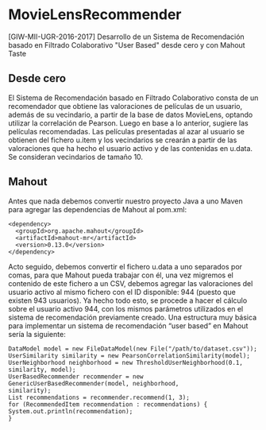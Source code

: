 # MovieLensRecommender
[GIW-MII-UGR-2016-2017] Desarrollo de un Sistema de Recomendación basado en Filtrado Colaborativo "User Based" desde cero y con Mahout Taste

## Desde cero
El Sistema de Recomendación basado en Filtrado Colaborativo consta de un recomendador que obtiene las valoraciones de películas de un usuario, además de su vecindario, a partir de la base de datos MovieLens, optando utilizar la correlación de Pearson. Luego en base a lo anterior, sugiere las películas recomendadas.
Las películas presentadas al azar al usuario se obtienen del fichero u.item y los vecindarios se crearán a partir de las valoraciones que ha hecho el usuario activo y de las contenidas en u.data. Se consideran vecindarios de tamaño 10.

## Mahout
Antes que nada debemos convertir nuestro proyecto Java a uno Maven para agregar las dependencias de Mahout al pom.xml:

```
<dependency>
  <groupId>org.apache.mahout</groupId>
  <artifactId>mahout-mr</artifactId>
  <version>0.13.0</version>
</dependency>
```

Acto seguido, debemos convertir el fichero u.data a uno separados por comas, para que Mahout pueda trabajar con él, una vez migremos el contenido de este fichero a un CSV, debemos agregar las valoraciones del usuario activo al mismo fichero con el ID disponible: 944 (puesto que existen 943 usuarios). Ya hecho todo esto, se procede a hacer el cálculo sobre el usuario activo 944, con los mismos parámetros utilizados en el sistema de recomendación previamente creado. Una estructura muy básica para implementar un sistema de recomendación “user based” en Mahout sería la siguiente:

```
DataModel model = new FileDataModel(new File("/path/to/dataset.csv"));
UserSimilarity similarity = new PearsonCorrelationSimilarity(model);
UserNeighborhood neighborhood = new ThresholdUserNeighborhood(0.1, similarity, model);
UserBasedRecommender recommender = new GenericUserBasedRecommender(model, neighborhood,
similarity);
List recommendations = recommender.recommend(1, 3);
for (RecommendedItem recommendation : recommendations) {
System.out.println(recommendation);
}
```
